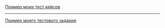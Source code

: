 [Пример моих тест кейсов](https://docs.google.com/spreadsheets/d/1FpnvDwSoyMQPfJGqQ92W1bzZddM2XPY_ZmSkZfMpfJU/edit?usp=sharing)

---

[Пример моего тестового задания](https://docs.google.com/spreadsheets/d/12WWJ5SuAeo317qP01cdDGtiTsR6WCXUoG8XGGaRBSAI/edit?usp=sharing)